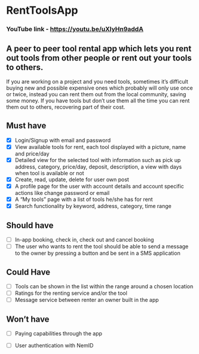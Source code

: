 # RentToolsApp

### YouTube link - https://youtu.be/uXlyHn9addA

## A peer to peer tool rental app which lets you rent out tools from other people or rent out your tools to others. 

If you are working on a project and you need tools, sometimes it’s difficult buying new and possible expensive ones which probably will only use once or twice, instead you can rent them out from the local community, saving some money.
If you have tools but don’t use them all the time you can rent them out to others, recovering part of their cost.

## Must have
- [x] Login/Signup with email and password 
- [x] View available tools for rent, each tool displayed with a picture, name and price/day 
- [x]	Detailed view for the selected tool with information such as pick up address, category, price/day, deposit, description, a view with days when tool is available or not
- [x]	Create, read, update, delete for user own post 
- [x]	A profile page for the user with account details and account specific actions like change password or email 
- [x]	A “My tools” page with a list of tools he/she has for rent
- [x]	Search functionality by keyword, address, category, time range
## Should have 
- [ ]	In-app booking, check in, check out and cancel booking
- [ ]	The user who wants to rent the tool should be able to send a message to the owner
by pressing a button and be sent in a SMS application
## Could Have
- [ ]	Tools can be shown in the list within the range around a chosen location 
- [ ]	Ratings for the renting service and/or the tool 
- [ ]	Message service between renter an owner built in the app
## Won’t have
- [ ]	Paying capabilities through the app
- [ ]	User authentication with NemID


